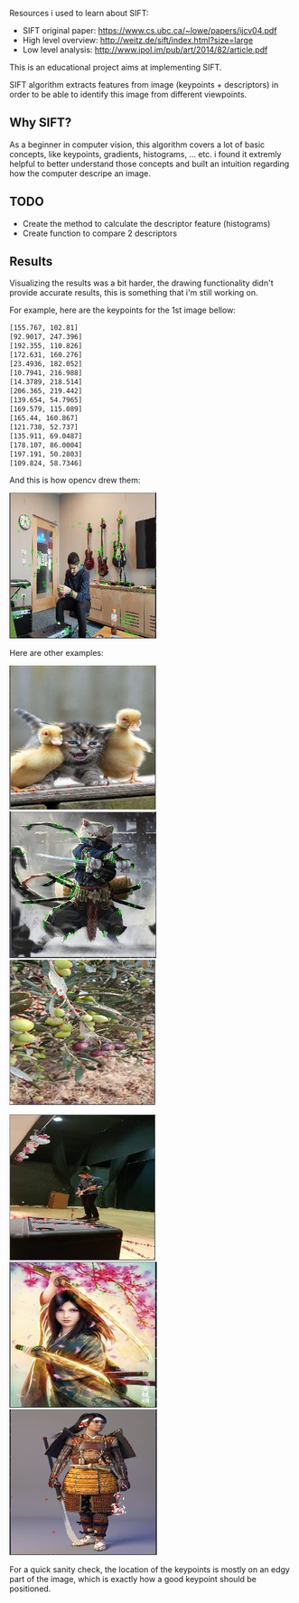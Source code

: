 Resources i used to learn about SIFT:

* SIFT original paper: https://www.cs.ubc.ca/~lowe/papers/ijcv04.pdf
* High level overview: http://weitz.de/sift/index.html?size=large
* Low level analysis: http://www.ipol.im/pub/art/2014/82/article.pdf

This is an educational project aims at implementing SIFT.

SIFT algorithm extracts features from image (keypoints + descriptors) in order to be able to identify this image from different viewpoints.

## Why SIFT?
As a beginner in computer vision, this algorithm covers a lot of basic concepts, like keypoints, gradients, histograms, ... etc. i found it extremly helpful to better understand those concepts and built an intuition regarding how the computer descripe an image.

## TODO
* Create the method to calculate the descriptor feature (histograms)
* Create function to compare 2 descriptors

## Results
Visualizing the results was a bit harder, the drawing functionality didn't provide accurate results, this is something that i'm still working on.

For example, here are the keypoints for the 1st image bellow:
```[34.8005, 51.1822]
[155.767, 102.81]
[92.9017, 247.396]
[192.355, 110.826]
[172.631, 160.276]
[23.4936, 182.052]
[10.7941, 216.988]
[14.3789, 218.514]
[206.365, 219.442]
[139.654, 54.7965]
[169.579, 115.089]
[165.44, 160.867]
[121.738, 52.737]
[135.911, 69.0487]
[178.107, 86.0004]
[197.191, 50.2803]
[109.824, 58.7346]
```

And this is how opencv drew them:

![alt text](./images/keypoints_me.jpg?raw=true)

Here are other examples:


![alt text](./images/cat_ducks.jpg?raw=true)
![alt text](./images/keypoints_cat.jpg?raw=true)
![alt text](./images/olives.jpg?raw=true)


![alt text](./images/me_guitar.jpg?raw=true)
![alt text](./images/keypoints_samurai1.jpg?raw=true)
![alt text](./images/keypoints_samurai2.jpg?raw=true)

For a quick sanity check, the location of the keypoints is mostly on an edgy part of the image, which is exactly how a good keypoint should be positioned.

